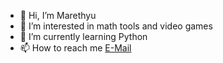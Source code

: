 - 👋 Hi, I’m Marethyu
- 👀 I’m interested in math tools and video games
- 🌱 I’m currently learning Python
- 📫 How to reach me [E-Mail](mailto:matuka.grobecker@gmail.com)

<!---
Marethyu9999/Marethyu9999 is a ✨ special ✨ repository because its `README.md` (this file) appears on your GitHub profile.
You can click the Preview link to take a look at your changes.
--->
